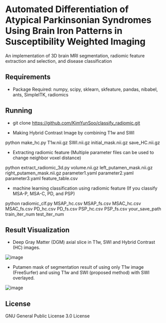 # Automated Differentiation of Atypical Parkinsonian Syndromes Using Brain Iron Patterns in Susceptibility Weighted Imaging
An implementation of 3D brain MRI segmentation, radiomic feature extraction and selection, and disease classification

## Requirements
+ Package Required: numpy, scipy, sklearn, skfeature, pandas, nibabel, ants, SimpleITK, radiomics

## Running
+ git clone https://github.com/KimYunSoo/classify_radiomic.git

+ Making Hybrid Contrast Image by combining T1w and SWI

python make_hc.py T1w.nii.gz SWI.nii.gz initial_mask.nii.gz save_HC.nii.gz

+ Extracting radiomic feature (Multiple parameter files can be used to change neighbor voxel distance)

python extract_radiomic_3d.py volume.nii.gz left_putamen_mask.nii.gz right_putamen_mask.nii.gz parameter1.yaml parameter2.yaml parameter3.yaml feature_table.csv

+ machine learning classification using radiomic feature (If you classify MSA-P, MSA-C, PD, and PSP)

python radiomic_clf.py MSAP_hc.csv MSAP_fs.csv MSAC_hc.csv MSAC_fs.csv PD_hc.csv PD_fs.csv PSP_hc.csv PSP_fs.csv your_save_path train_iter_num test_iter_num

## Result Visualization
+ Deep Gray Matter (DGM) axial slice in T1w, SWI and Hybrid Contrast (HC) images.

![image](https://user-images.githubusercontent.com/45022470/153359259-28cff295-c955-42f8-88c5-79ea179fe21d.png)


+ Putamen mask of segmentation result of using only T1w image (FreeSurfer) and using T1w and SWI (proposed method) with SWI overlayed.

![image](https://user-images.githubusercontent.com/45022470/153359381-cea01a75-07ec-4715-9f5b-4d404cef3882.png)




## License
GNU General Public License 3.0 License
